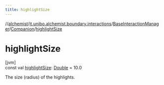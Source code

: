 ```yaml
---
title: highlightSize
---
```

//[alchemist](../../../../index.html)/[it.unibo.alchemist.boundary.interactions](../../index.html)/[BaseInteractionManager](../index.html)/[Companion](index.html)/[highlightSize](highlight-size.html)



# highlightSize



[jvm]\
const val [highlightSize](highlight-size.html): [Double](https://kotlinlang.org/api/latest/jvm/stdlib/kotlin/-double/index.html) = 10.0



The size (radius) of the highlights.




